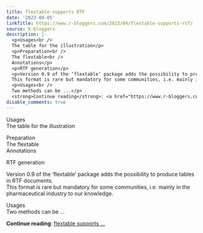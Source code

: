 ```yaml
---
title: flextable supports RTF
date: '2023-04-05'
linkTitle: https://www.r-bloggers.com/2023/04/flextable-supports-rtf/
source: R-bloggers
description: |-
  <p>Usages<br />
  The table for the illustration</p>
  <p>Preparation<br />
  The flextable<br />
  Annotations</p>
  <p>RTF generation</p>
  <p>Version 0.9 of the ‘flextable’ package adds the possibility to produce tables in RTF documents.<br />
  This format is rare but mandatory for some communities, i.e. mainly in the pharmaceutical industry to our knowledge.</p>
  <p>Usages<br />
  Two methods can be ...</p>
  <strong>Continue reading</strong>: <a href="https://www.r-bloggers.com/2023/04/flextable-supports-rtf/">flextable supports ...
disable_comments: true
---
```

<p>Usages<br />
The table for the illustration</p>
<p>Preparation<br />
The flextable<br />
Annotations</p>
<p>RTF generation</p>
<p>Version 0.9 of the ‘flextable’ package adds the possibility to produce tables in RTF documents.<br />
This format is rare but mandatory for some communities, i.e. mainly in the pharmaceutical industry to our knowledge.</p>
<p>Usages<br />
Two methods can be ...</p>
<strong>Continue reading</strong>: <a href="https://www.r-bloggers.com/2023/04/flextable-supports-rtf/">flextable supports ...
